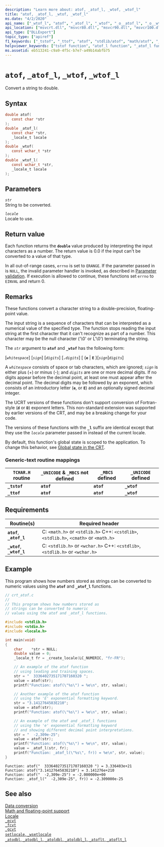 ```yaml
---
description: "Learn more about: atof, _atof_l, _wtof, _wtof_l"
title: "atof, _atof_l, _wtof, _wtof_l"
ms.date: "4/2/2020"
api_name: ["_wtof_l", "atof", "_atof_l", "_wtof", "_o__atof_l", "_o__wtof", "_o__wtof_l", "_o_atof"]
api_location: ["msvcrt.dll", "msvcr80.dll", "msvcr90.dll", "msvcr100.dll", "msvcr100_clr0400.dll", "msvcr110.dll", "msvcr110_clr0400.dll", "msvcr120.dll", "msvcr120_clr0400.dll", "ucrtbase.dll", "api-ms-win-crt-convert-l1-1-0.dll", "api-ms-win-crt-private-l1-1-0.dll"]
api_type: ["DLLExport"]
topic_type: ["apiref"]
f1_keywords: ["_tstof", "_ttof", "atof", "stdlib/atof", "math/atof", "_atof_l", "stdlib/_atof_l", "math/_atof_l", "_wtof", "corecrt_wstdlib/_wtof", "_wtof_l", "corecrt_wstdlib/_wtof_l"]
helpviewer_keywords: ["tstof function", "atof_l function", "_atof_l function", "atof function", "_tstof function", "_ttof function", "wtof function", "_wtof_l function", "ttof function", "wtof_l function", "_wtof function", "string conversion, to floating point values"]
ms.assetid: eb513241-c9a9-4f5c-b7e7-a49b14abfb75
---
```

# `atof`, `_atof_l`, `_wtof`, `_wtof_l`

Convert a string to double.

## Syntax

```C
double atof(
   const char *str
);
double _atof_l(
   const char *str,
   _locale_t locale
);
double _wtof(
   const wchar_t *str
);
double _wtof_l(
   const wchar_t *str,
   _locale_t locale
);
```

## Parameters

*`str`*\
String to be converted.

*`locale`*\
Locale to use.

## Return value

Each function returns the **`double`** value produced by interpreting the input characters as a number. The return value is 0.0 if the input can't be converted to a value of that type.

In all out-of-range cases, `errno` is set to `ERANGE`. If the parameter passed in is `NULL`, the invalid parameter handler is invoked, as described in [Parameter validation](../parameter-validation.md). If execution is allowed to continue, these functions set `errno` to `EINVAL` and return 0.

## Remarks

These functions convert a character string to a double-precision, floating-point value.

The input string is a sequence of characters that can be interpreted as a numerical value of the specified type. The function stops reading the input string at the first character that it can't recognize as part of a number. This character may be the null character ('\0' or L'\0') terminating the string.

The *`str`* argument to **`atof`** and **`_wtof`** has the following form:

[*`whitespace`*] [*`sign`*] [*`digits`*] [**`.`***`digits`*] [ {**`e`** \| **`E`** }[*`sign`*]*`digits`*]

A *`whitespace`* consists of space or tab characters, which are ignored; *`sign`* is either plus (+) or minus (-); and *`digits`* are one or more decimal digits. If no digits appear before the decimal point, at least one must appear after the decimal point. The decimal digits may be followed by an exponent, which consists of an introductory letter (**`e`**, or **`E`**) and an optionally signed decimal integer.

The UCRT versions of these functions don't support conversion of Fortran-style (**`d`** or **`D`**) exponent letters. This non-standard extension was supported by earlier versions of the CRT, and may be a breaking change for your code.

The versions of these functions with the **`_l`** suffix are identical except that they use the *`locale`* parameter passed in instead of the current locale.

By default, this function's global state is scoped to the application. To change this behavior, see [Global state in the CRT](../global-state.md).

### Generic-text routine mappings

|`TCHAR.H` routine|`_UNICODE` & `_MBCS` not defined|`_MBCS` defined|`_UNICODE` defined|
|---------------------|------------------------------------|--------------------|-----------------------|
|**`_tstof`**|**`atof`**|**`atof`**|**`_wtof`**|
|**`_ttof`**|**`atof`**|**`atof`**|**`_wtof`**|

## Requirements

|Routine(s)|Required header|
|------------------|---------------------|
|**`atof`**, **`_atof_l`**|C: `<math.h>` or `<stdlib.h>` C++: `<cstdlib>`, `<stdlib.h>`, `<cmath>` or `<math.h>`|
|**`_wtof`**, **`_wtof_l`**|C: `<stdlib.h>` or `<wchar.h>` C++: `<cstdlib>`, `<stdlib.h>` or `<wchar.h>`|

## Example

This program shows how numbers stored as strings can be converted to numeric values using the **`atof`** and **`_atof_l`** functions.

```C
// crt_atof.c
//
// This program shows how numbers stored as
// strings can be converted to numeric
// values using the atof and _atof_l functions.

#include <stdlib.h>
#include <stdio.h>
#include <locale.h>

int main(void)
{
    char    *str = NULL;
    double value = 0;
    _locale_t fr = _create_locale(LC_NUMERIC, "fr-FR");

    // An example of the atof function
    // using leading and training spaces.
    str = "  3336402735171707160320 ";
    value = atof(str);
    printf("Function: atof(\"%s\") = %e\n", str, value);

    // Another example of the atof function
    // using the 'E' exponential formatting keyword.
    str = "3.1412764583E210";
    value = atof(str);
    printf("Function: atof(\"%s\") = %e\n", str, value);

    // An example of the atof and _atof_l functions
    // using the 'e' exponential formatting keyword
    // and showing different decimal point interpretations.
    str = "  -2,309e-25";
    value = atof(str);
    printf("Function: atof(\"%s\") = %e\n", str, value);
    value = _atof_l(str, fr);
    printf("Function: _atof_l(\"%s\", fr)) = %e\n", str, value);
}
```

```Output
Function: atof("  3336402735171707160320 ") = 3.336403e+21
Function: atof("3.1412764583E210") = 3.141276e+210
Function: atof("  -2,309e-25") = -2.000000e+00
Function: _atof_l("  -2,309e-25", fr)) = -2.309000e-25
```

## See also

[Data conversion](../data-conversion.md)\
[Math and floating-point support](../floating-point-support.md)\
[Locale](../locale.md)\
[`_ecvt`](ecvt.md)\
[`_fcvt`](fcvt.md)\
[`_gcvt`](gcvt.md)\
[`setlocale`, `_wsetlocale`](setlocale-wsetlocale.md)\
[`_atodbl`, `_atodbl_l`, `_atoldbl`, `_atoldbl_l`, `_atoflt`, `_atoflt_l`](atodbl-atodbl-l-atoldbl-atoldbl-l-atoflt-atoflt-l.md)
